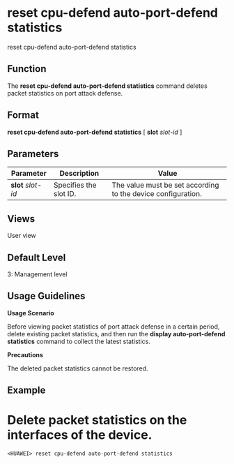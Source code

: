 reset cpu-defend auto-port-defend statistics
============================================

reset cpu-defend auto-port-defend statistics

Function
--------



The **reset cpu-defend auto-port-defend statistics** command deletes packet statistics on port attack defense.




Format
------

**reset cpu-defend auto-port-defend statistics** [ **slot** *slot-id* ]


Parameters
----------

| Parameter | Description | Value |
| --- | --- | --- |
| **slot** *slot-id* | Specifies the slot ID. | The value must be set according to the device configuration. |



Views
-----

User view


Default Level
-------------

3: Management level


Usage Guidelines
----------------

**Usage Scenario**

Before viewing packet statistics of port attack defense in a certain period, delete existing packet statistics, and then run the **display auto-port-defend statistics** command to collect the latest statistics.

**Precautions**

The deleted packet statistics cannot be restored.


Example
-------

# Delete packet statistics on the interfaces of the device.
```
<HUAWEI> reset cpu-defend auto-port-defend statistics

```
